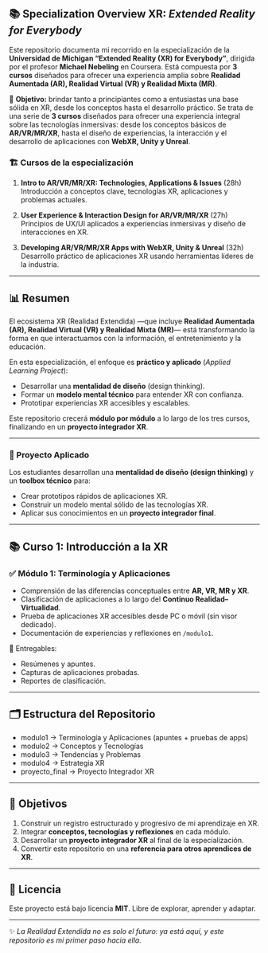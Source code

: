 ## 📚 Specialization Overview XR: *Extended Reality for Everybody*  

Este repositorio documenta mi recorrido en la especialización de la **Universidad de Michigan “Extended Reality (XR) for Everybody”**, dirigida por el profesor **Michael Nebeling** en Coursera. Está compuesta por **3 cursos** diseñados para ofrecer una experiencia amplia sobre **Realidad Aumentada (AR), Realidad Virtual (VR) y Realidad Mixta (MR)**.  

🔹 **Objetivo:** brindar tanto a principiantes como a entusiastas una base sólida en XR, desde los conceptos hasta el desarrollo práctico. Se trata de una serie de **3 cursos** diseñados para ofrecer una experiencia integral sobre las tecnologías inmersivas: desde los conceptos básicos de **AR/VR/MR/XR**, hasta el diseño de experiencias, la interacción y el desarrollo de aplicaciones con **WebXR, Unity y Unreal**. 

### 🏗 Cursos de la especialización
1. **Intro to AR/VR/MR/XR: Technologies, Applications & Issues** (28h)  
   Introducción a conceptos clave, tecnologías XR, aplicaciones y problemas actuales.  

2. **User Experience & Interaction Design for AR/VR/MR/XR** (27h)  
   Principios de UX/UI aplicados a experiencias inmersivas y diseño de interacciones en XR.  

3. **Developing AR/VR/MR/XR Apps with WebXR, Unity & Unreal** (32h)  
   Desarrollo práctico de aplicaciones XR usando herramientas líderes de la industria.  

---

## 📊 Resumen 

El ecosistema XR (Realidad Extendida) —que incluye **Realidad Aumentada (AR), Realidad Virtual (VR) y Realidad Mixta (MR)**— está transformando la forma en que interactuamos con la información, el entretenimiento y la educación.  

En esta especialización, el enfoque es **práctico y aplicado** (*Applied Learning Project*):  
- Desarrollar una **mentalidad de diseño** (design thinking).  
- Formar un **modelo mental técnico** para entender XR con confianza.  
- Prototipar experiencias XR accesibles y escalables.  

Este repositorio crecerá **módulo por módulo** a lo largo de los tres cursos, finalizando en un **proyecto integrador XR**.  

---

### 🎯 Proyecto Aplicado
Los estudiantes desarrollan una **mentalidad de diseño (design thinking)** y un **toolbox técnico** para:  
- Crear prototipos rápidos de aplicaciones XR.  
- Construir un modelo mental sólido de las tecnologías XR.  
- Aplicar sus conocimientos en un **proyecto integrador final**.  

---

## 📚 Curso 1: Introducción a la XR  

### ✅ Módulo 1: Terminología y Aplicaciones
- Comprensión de las diferencias conceptuales entre **AR, VR, MR y XR**.  
- Clasificación de aplicaciones a lo largo del **Continuo Realidad–Virtualidad**.  
- Prueba de aplicaciones XR accesibles desde PC o móvil (sin visor dedicado).  
- Documentación de experiencias y reflexiones en `/modulo1`.  

📌 Entregables:  
- Resúmenes y apuntes.  
- Capturas de aplicaciones probadas.  
- Reportes de clasificación.  

---

## 🗂 Estructura del Repositorio  

- modulo1 -> Terminología y Aplicaciones (apuntes + pruebas de apps)
- modulo2 -> Conceptos y Tecnologías
- modulo3 -> Tendencias y Problemas
- modulo4 -> Estrategia XR
- proyecto_final -> Proyecto Integrador XR


---

## 🎯 Objetivos  

1. Construir un registro estructurado y progresivo de mi aprendizaje en XR.  
2. Integrar **conceptos, tecnologías y reflexiones** en cada módulo.  
3. Desarrollar un **proyecto integrador XR** al final de la especialización.  
4. Convertir este repositorio en una **referencia para otros aprendices de XR**.  

---

## 📜 Licencia  

Este proyecto está bajo licencia **MIT**. Libre de explorar, aprender y adaptar.  

---
✨ *La Realidad Extendida no es solo el futuro: ya está aquí, y este repositorio es mi primer paso hacia ella.*  


